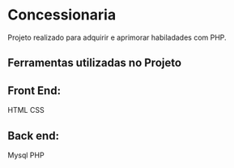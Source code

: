 # Concessionaria

Projeto realizado para adquirir e aprimorar habiladades com PHP.
## Ferramentas utilizadas no Projeto

## Front End:

HTML 
CSS

## Back end:

Mysql 
PHP
